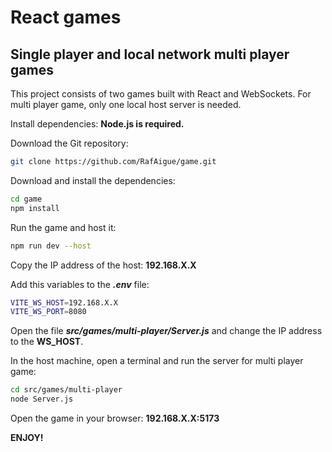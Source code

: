 # React games

## Single player and local network multi player games

This project consists of two games built with React and WebSockets.
For multi player game, only one local host server is needed.

Install dependencies:
**Node.js is required.**

Download the Git repository:

```bash
git clone https://github.com/RafAigue/game.git
```

Download and install the dependencies:

```bash
cd game
npm install
```

Run the game and host it:

```bash
npm run dev --host
```

Copy the IP address of the host:
**192.168.X.X**

Add this variables to the ***.env*** file:

````bash
VITE_WS_HOST=192.168.X.X
VITE_WS_PORT=8080
````

Open the file ***src/games/multi-player/Server.js*** and change the IP address to the **WS_HOST**.

In the host machine, open a terminal and run the server for multi player game:

```bash
cd src/games/multi-player
node Server.js
```

Open the game in your browser:
**__192.168.X.X__:5173**

**ENJOY!**